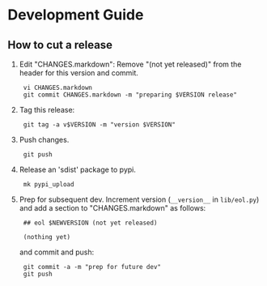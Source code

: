 # Development Guide

## How to cut a release

1. Edit "CHANGES.markdown": Remove "(not yet released)" from the header for this
   version and commit.

        vi CHANGES.markdown
        git commit CHANGES.markdown -m "preparing $VERSION release"

2. Tag this release:

        git tag -a v$VERSION -m "version $VERSION"

3. Push changes.

        git push

4. Release an 'sdist' package to pypi.

        mk pypi_upload

5. Prep for subsequent dev. Increment version (`__version__` in
   `lib/eol.py`) and add a section to "CHANGES.markdown" as follows:

        ## eol $NEWVERSION (not yet released)

        (nothing yet)

   and commit and push:

        git commit -a -m "prep for future dev"
        git push
        

